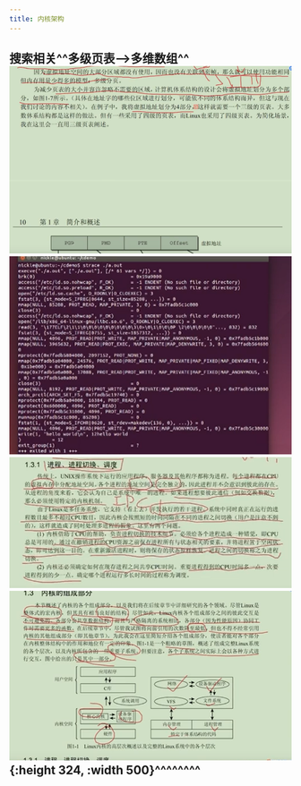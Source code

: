 ```yaml
---
title: 内核架构
---
```


## 搜索相关^^多级页表-->多维数组^^![image.png](/assets/pages_内核架构_1614578354614_0.png) ![image.png](/assets/pages_内核架构_1614576460588_0.png) ![image.png](/assets/pages_内核架构_1614576063695_0.png) ![image.png](/assets/pages_内核架构_1614575570623_0.png){:height 324, :width 500}^^^^^^^^
